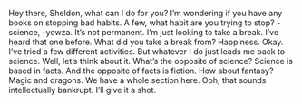 
Hey there, Sheldon, what can I do for you?
I’m wondering if you have any books on stopping bad habits.
A few, what habit are you trying to stop?
-science, -yowza.
It’s not permanent.
I’m just looking to take a break.
I’ve heard that one before.
What did you take a break from?
Happiness.
Okay.
I’ve tried a few different activities.
But whatever I do just leads me back to science.
Well, let’s think about it. 
What’s the opposite of science?
Science is based in facts.
And the opposite of facts is fiction.
How about fantasy?
Magic and dragons.
We have a whole section here.
Ooh, that sounds intellectually bankrupt.
I’ll give it a shot.
